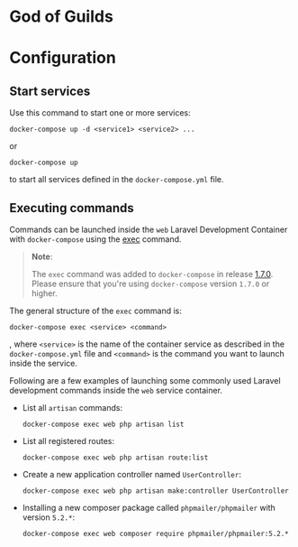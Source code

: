 # God of Guilds

# Configuration

## Start services

Use this command to start one or more services:

```console
docker-compose up -d <service1> <service2> ...
```

or

```console
docker-compose up
```

to start all services defined in the `docker-compose.yml` file.

## Executing commands

Commands can be launched inside the `web` Laravel Development Container with `docker-compose` using
the [exec](https://docs.docker.com/compose/reference/exec/) command.

> **Note**:
>
> The `exec` command was added to `docker-compose` in
> release [1.7.0](https://github.com/docker/compose/blob/master/CHANGELOG.md#170-2016-04-13). Please ensure that you're
> using `docker-compose` version `1.7.0` or higher.

The general structure of the `exec` command is:

```console
docker-compose exec <service> <command>
```

, where `<service>` is the name of the container service as described in the `docker-compose.yml` file and `<command>`
is the command you want to launch inside the service.

Following are a few examples of launching some commonly used Laravel development commands inside the `web` service
container.

* List all `artisan` commands:

  ```console
  docker-compose exec web php artisan list
  ```

* List all registered routes:

  ```console
  docker-compose exec web php artisan route:list
  ```

* Create a new application controller named `UserController`:

  ```console
  docker-compose exec web php artisan make:controller UserController
  ```

* Installing a new composer package called `phpmailer/phpmailer` with version `5.2.*`:

  ```console
  docker-compose exec web composer require phpmailer/phpmailer:5.2.*
  ```